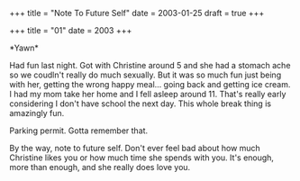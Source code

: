 +++
title = "Note To Future Self"
date = 2003-01-25
draft = true
+++

+++
title = "01"
date = 2003
+++

\*Yawn\*

Had fun last night. Got with Christine around 5 and she had a stomach ache so we coudln't really do much sexually. But it was so much fun just being with her, getting the wrong happy meal&#8230; going back and getting ice cream. I had my mom take her home and I fell asleep around 11. That's really early considering I don't have school the next day. This whole break thing is amazingly fun.

Parking permit. Gotta remember that.

By the way, note to future self. Don't ever feel bad about how much Christine likes you or how much time she spends with you. It's enough, more than enough, and she really does love you.